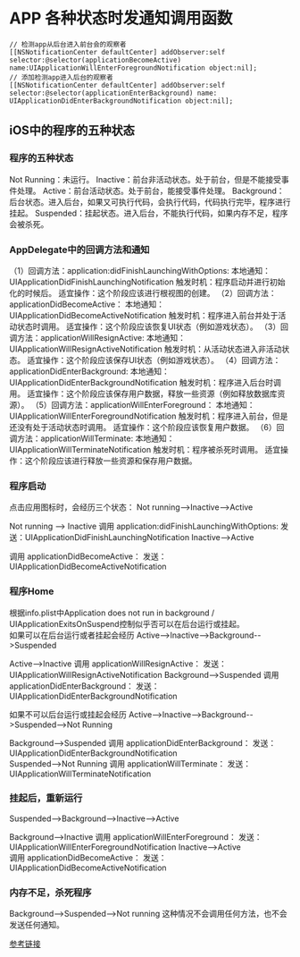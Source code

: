 # APP 各种状态时发通知调用函数

```
// 检测app从后台进入前台会的观察者
[[NSNotificationCenter defaultCenter] addObserver:self selector:@selector(applicationBecomeActive) name:UIApplicationWillEnterForegroundNotification object:nil];
// 添加检测app进入后台的观察者
[[NSNotificationCenter defaultCenter] addObserver:self selector:@selector(applicationEnterBackground) name: UIApplicationDidEnterBackgroundNotification object:nil];

```

## iOS中的程序的五种状态

### 程序的五种状态
Not Running：未运行。
Inactive：前台非活动状态。处于前台，但是不能接受事件处理。
Active：前台活动状态。处于前台，能接受事件处理。
Background：后台状态。进入后台，如果又可执行代码，会执行代码，代码执行完毕，程序进行挂起。
Suspended：挂起状态。进入后台，不能执行代码，如果内存不足，程序会被杀死。


### AppDelegate中的回调方法和通知
（1）回调方法：application:didFinishLaunchingWithOptions:
      本地通知：UIApplicationDidFinishLaunchingNotification
      触发时机：程序启动并进行初始化的时候后。
      适宜操作：这个阶段应该进行根视图的创建。
（2）回调方法：applicationDidBecomeActive：
      本地通知：UIApplicationDidBecomeActiveNotification
      触发时机：程序进入前台并处于活动状态时调用。
      适宜操作：这个阶段应该恢复UI状态（例如游戏状态）。
（3）回调方法：applicationWillResignActive:
      本地通知：UIApplicationWillResignActiveNotification
      触发时机：从活动状态进入非活动状态。
      适宜操作：这个阶段应该保存UI状态（例如游戏状态）。
（4）回调方法：applicationDidEnterBackground:
      本地通知：UIApplicationDidEnterBackgroundNotification
      触发时机：程序进入后台时调用。
      适宜操作：这个阶段应该保存用户数据，释放一些资源（例如释放数据库资源）。
（5）回调方法：applicationWillEnterForeground：
      本地通知：UIApplicationWillEnterForegroundNotification
      触发时机：程序进入前台，但是还没有处于活动状态时调用。
      适宜操作：这个阶段应该恢复用户数据。
（6）回调方法：applicationWillTerminate:
      本地通知：UIApplicationWillTerminateNotification
      触发时机：程序被杀死时调用。
      适宜操作：这个阶段应该进行释放一些资源和保存用户数据。
 
### 程序启动
点击应用图标时，会经历三个状态：
Not running-->Inactive-->Active 

Not running --> Inactive
调用 application:didFinishLaunchingWithOptions: 发送：UIApplicationDidFinishLaunchingNotification 
Inactive-->Active  


调用 applicationDidBecomeActive： 发送：UIApplicationDidBecomeActiveNotification 

### 程序Home
根据info.plist中Application does not run in background  /   UIApplicationExitsOnSuspend控制似乎否可以在后台运行或挂起。  
如果可以在后台运行或者挂起会经历
Active-->Inactive-->Background-->Suspended 

Active-->Inactive 
调用 applicationWillResignActive： 发送：UIApplicationWillResignActiveNotification 
Background-->Suspended 
调用 applicationDidEnterBackground： 发送：UIApplicationDidEnterBackgroundNotification 

如果不可以后台运行或挂起会经历
 Active-->Inactive-->Background-->Suspended-->Not Running

Background-->Suspended 
调用 applicationDidEnterBackground： 发送：UIApplicationDidEnterBackgroundNotification  
Suspended-->Not Running 
调用 applicationWillTerminate： 发送：UIApplicationWillTerminateNotification

### 挂起后，重新运行
Suspended-->Background-->Inactive-->Active

 Background-->Inactive 
 调用 applicationWillEnterForeground： 发送：UIApplicationWillEnterForegroundNotification 
 Inactive-->Active  
调用 applicationDidBecomeActive： 发送：UIApplicationDidBecomeActiveNotification 

### 内存不足，杀死程序
Background-->Suspended-->Not running
这种情况不会调用任何方法，也不会发送任何通知。

[参考链接](https://www.cnblogs.com/pangbin/p/5412784.html)
